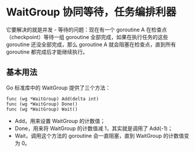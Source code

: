 # WaitGroup 协同等待，任务编排利器

它要解决的就是并发 - 等待的问题：现在有一个 goroutine A 在检查点（checkpoint）等待一组 goroutine 全部完成，如果在执行任务的这些 goroutine 还没全部完成，那么 goroutine A 就会阻塞在检查点，直到所有 goroutine 都完成后才能继续执行。

## 基本用法

Go 标准库中的 WaitGroup 提供了三个方法：

```
func (wg *WaitGroup) Add(delta int)
func (wg *WaitGroup) Done()
func (wg *WaitGroup) Wait()
```

- Add，用来设置 WaitGroup 的计数值；
- Done，用来将 WaitGroup 的计数值减 1，其实就是调用了 Add(-1)；
- Wait，调用这个方法的 goroutine 会一直阻塞，直到 WaitGroup 的计数值变为 0。